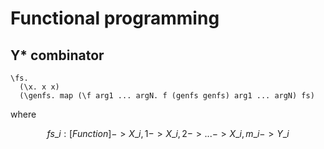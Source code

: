 # Functional programming

## Y\* combinator

```
\fs.
  (\x. x x)
  (\genfs. map (\f arg1 ... argN. f (genfs genfs) arg1 ... argN) fs)
```

where

$$
fs\_i : [Function] -> X\_{i,1} -> X\_{i,2} -> ... -> X\_{i,m\_i} -> Y\_i
$$
